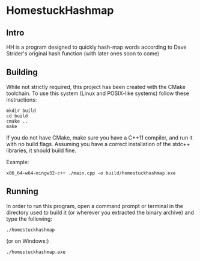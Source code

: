 # HomestuckHashmap
## Intro
HH is a program designed to quickly hash-map words according to Dave Strider's original hash function (with later ones soon to come)

## Building
While not strictly required, this project has been created with the CMake toolchain. To use this system (Linux and POSIX-like systems) follow these instructions:

    mkdir build
    cd build
    cmake ..
    make

If you do not have CMake, make sure you have a C++11 compiler, and run it with no build flags. Assuming you have a correct installation of the stdc++ libraries, it should build fine.

Example:

    x86_64-w64-mingw32-c++ ./main.cpp -o build/homestuckhashmap.exe

## Running
In order to run this program, open a command prompt or terminal in the directory used to build it (or wherever you extracted the binary archive) and type the following:

    ./homestuckhashmap

(or on Windows:)

    ./homestuckhashmap.exe
